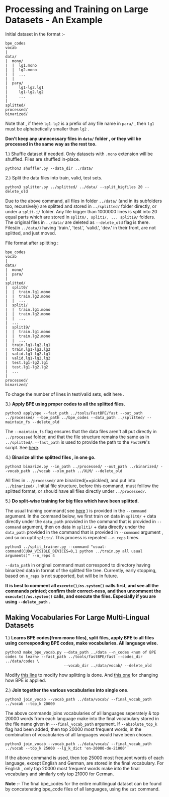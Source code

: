 # Processing and Training on Large Datasets - An Example

Initial dataset in the format :-
```
bpe_codes
vocab
|
data/
|  mono/
|  |  lg1.mono
|  |  lg2.mono
|  |  ...
|  |  
|  para/
|     lg1-lg2.lg1
|     lg1-lg2.lg2
|     ...
|     
splitted/
processed/
binarized/
```
Note that , if there ```lg1-lg2``` is a prefix of any file name in ```para/``` , then ```lg1``` must be alphabetically smaller than ```lg2``` .

**Don't keep any unnecessary files in ```data/``` folder , or they will be processed in the same way as the rest too.**

1.) Shuffle dataset if needed. Only datasets with ```.mono``` extension will be shuffled. Files are shuffled in-place.

```
python3 shuffler.py --data_dir ../data/
```

2.) Split the data files into train, valid, test sets.  
```
python3 splitter.py ../splitted/ ../data/ --split_bigfiles 20 --delete_old
```
Due to the above command, all files in folder ```../data/``` (and in its subfolders too, recursively) are splitted and stored in ```../splitted/``` folder directly, 
or under a ```split-i/``` folder. Any file bigger than 1000000 lines is split into 20 equal parts which are stored in ```split0/, split1/, ... split19/``` folders.
The original files in ```../data/``` are deleted as ```--delete_old``` flag is there. Files(in ```../data/```) having 'train.', 'test.', 'valid.', 'dev.' in their front, are not splitted, and just moved.  

File format after splitting :
```
bpe_codes
vocab
|
data/
|  mono/
|  para/
|
splitted/
|  split0/
|  |  train.lg1.mono
|  |  train.lg2.mono
|  |  ... 
|  split1/
|  |  train.lg1.mono
|  |  train.lg2.mono
|  |  ...
|  ...
|  split19/
|  |  train.lg1.mono
|  |  train.lg2.mono
|  |  ...
|  train.lg1-lg2.lg1
|  train.lg1-lg2.lg2
|  valid.lg1-lg2.lg1
|  valid.lg1-lg2.lg2
|  test.lg1-lg2.lg1
|  test.lg1-lg2.lg2
|  ... 
| 
processed/
binarized/
```
To chage the number of lines in test/valid sets, edit here .

3.) **Apply BPE using proper codes to all the splitted files.** 
```
python3 applybpe --fast_path ../tools/FastBPE/fast --out_path ../processed/ --bpe_path ../bpe_codes --data_path ../splitted/ --maintain_fs --delete_old
```
The ```--maintain_fs``` flag ensures that the data files aren't all put directly in ```../processed``` folder, and that the file structure remains the same as in ```../splitted/```.
```--fast_path``` is used to provide the path to the ```FastBPE```'s script. See [here](https://github.com/deterministic-algorithms-lab/Large-XLM#1-preparing-the-data).

4.) **Binarize all the splitted files , in one go.** 
```
python3 binarize.py --in_path ../processed/ --out_path ../binarized/ --vocab_path ../vocab --xlm_path ../XLM/ --delete_old
```
All files in ```../processed/``` are binarized(==pickled), and put into ```../binarized/``` . Initial file structure, before this command, must folllow the splitted format,
or should have all files directly under ```../processed/```.

5.) **Do split-wise training for big files which have been splitted.**

The usual training command( see [here](https://github.com/deterministic-algorithms-lab/Large-XLM/#1-preparing-the-data) )
is provided in the ```--command``` argument.
In the command below, we first train on data in ```split0/``` + data directly under the ```data_path``` provided in the command that is provided in ```--command``` argument,
then on data in ```split1/``` + data directly under the ```data_path``` provided in the command that is provided in ```--command``` argument , and  so on uptil ```splitn/```.
This process is repeated ```--n_reps``` times.

```
python3 ../split_trainer.py --command "usual-command(CUDA_VISIBLE_DEVICES=0,1 python ../train.py all usual arguments)" --n_reps 4
```
```--data_path``` in original command must correspond to directory having binarized data in format of the splitted file tree. Currently, early stopping, based on ```n_reps```
is not supported, but will be in future.

**It is best to comment all ```execute()/os.system()``` calls first, and see all the commands printed; confirm their correct-ness, and then uncomment the ```execute()/os.system()``` calls, and execute the files. Especially if you are using ```--delete_path``` .**


## Making Vocabularies For Large Multi-Lingual Datasets

1.) **Learns BPE codes(from mono files), split files, apply BPE to all files using corresponding BPE codes, make vocabularies. All language wise.**

```
python3 make_bpe_vocab.py --data_path ../data --n_codes <num of BPE codes to learn> --fast_path ../tools/fastBPE/fast --codes_dir ../data/codes \
                          --vocab_dir ../data/vocab/ --delete_old
```
Modify [this line](https://github.com/deterministic-algorithms-lab/Large-XLM/blob/35a957727e338537fed70a8d21d7d03dd0d1927f/utils/make_bpe_vocab.py#L27) to modify how splitting is done. And [this one](https://github.com/deterministic-algorithms-lab/Large-XLM/blob/35a957727e338537fed70a8d21d7d03dd0d1927f/utils/make_bpe_vocab.py#L33) for changing how BPE is applied.

2.) **Join together the various vocabularies into single one.**

```
python3 join_vocab --vocab_path ../data/vocab/ --final_vocab_path ../vocab --top_k 20000
```
The above commands joins vocabularies of all languages seperately & top 20000 words from each language make into the final vocabulary stored in the file name given in ```---final_vocab_path``` argument. If ```--absolute_top_k``` flag had been added, then top 20000 most frequent words, in the combination of vocabularies of all languages would have been chosen. 

```
python3 join_vocab --vocab_path ../data/vocab/ --final_vocab_path ../vocab --top_k 25000 --lg_k_dict 'en-20000-de-21000'
```
If the above command is used, then top 25000 most frequent words of each language, except English and German, are stored in the final vocabulary. For English , only top 20000 most frequent words make into the final vocabulary and similarly only top 21000 for German.

**Note** :- The final bpe_codes for the entire multilingual dataset can be found by concatenating bpe_code files of all languages, using the ```cat``` command.
